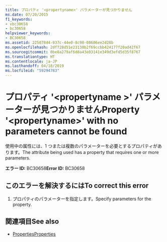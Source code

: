 ```yaml
---
title: プロパティ '<propertyname>' パラメーターが見つかりません
ms.date: 07/20/2015
f1_keywords:
- vbc30658
- bc30658
helpviewer_keywords:
- BC30658
ms.assetid: 225078d4-037c-44e0-8c98-08606ee2d28b
ms.openlocfilehash: 2df728d51e23130b2f69ccbb424177f20ad42f67
ms.sourcegitcommit: 0be8a279af6d8a43e03141e349d3efd5d35f8767
ms.translationtype: HT
ms.contentlocale: ja-JP
ms.lasthandoff: 04/18/2019
ms.locfileid: "59294783"
---
```

# <a name="property-propertyname-with-no-parameters-cannot-be-found"></a><span data-ttu-id="30d1a-102">プロパティ '\<propertyname >' パラメーターが見つかりません</span><span class="sxs-lookup"><span data-stu-id="30d1a-102">Property '\<propertyname>' with no parameters cannot be found</span></span>
<span data-ttu-id="30d1a-103">使用中の属性には、1 つまたは複数のパラメーターを必要とするプロパティがあります。</span><span class="sxs-lookup"><span data-stu-id="30d1a-103">The attribute being used has a property that requires one or more parameters.</span></span>  
  
 <span data-ttu-id="30d1a-104">**エラー ID:** BC30658</span><span class="sxs-lookup"><span data-stu-id="30d1a-104">**Error ID:** BC30658</span></span>  
  
## <a name="to-correct-this-error"></a><span data-ttu-id="30d1a-105">このエラーを解決するには</span><span class="sxs-lookup"><span data-stu-id="30d1a-105">To correct this error</span></span>  
  
1. <span data-ttu-id="30d1a-106">プロパティのパラメーターを指定します。</span><span class="sxs-lookup"><span data-stu-id="30d1a-106">Specify parameters for the property.</span></span>  
  
## <a name="see-also"></a><span data-ttu-id="30d1a-107">関連項目</span><span class="sxs-lookup"><span data-stu-id="30d1a-107">See also</span></span>

- [<span data-ttu-id="30d1a-108">Properties</span><span class="sxs-lookup"><span data-stu-id="30d1a-108">Properties</span></span>](../../visual-basic/language-reference/properties.md)

